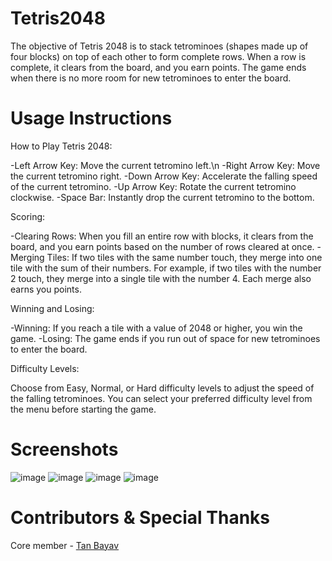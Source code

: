 # Tetris2048
The objective of Tetris 2048 is to stack tetrominoes (shapes made up of four blocks) on top of each other to form complete rows. When a row is complete, it clears from the board, and you earn points. The game ends when there is no more room for new tetrominoes to enter the board.

# Usage Instructions
How to Play Tetris 2048:

-Left Arrow Key: Move the current tetromino left.\n
-Right Arrow Key: Move the current tetromino right.
-Down Arrow Key: Accelerate the falling speed of the current tetromino.
-Up Arrow Key: Rotate the current tetromino clockwise.
-Space Bar: Instantly drop the current tetromino to the bottom.

Scoring:

-Clearing Rows: When you fill an entire row with blocks, it clears from the board, and you earn points based on the number of rows cleared at once.
-Merging Tiles: If two tiles with the same number touch, they merge into one tile with the sum of their numbers. For example, if two tiles with the number 2 touch, they merge into a single tile with the number 4. Each merge also earns you points.

Winning and Losing:

-Winning: If you reach a tile with a value of 2048 or higher, you win the game.
-Losing: The game ends if you run out of space for new tetrominoes to enter the board.

Difficulty Levels:

Choose from Easy, Normal, or Hard difficulty levels to adjust the speed of the falling tetrominoes. You can select your preferred difficulty level from the menu before starting the game.

# Screenshots

![image](https://github.com/Drkockk/Tetris2048/assets/134732925/d4c73f50-2cac-4715-8960-1629dcd7fc5a)
![image](https://github.com/Drkockk/Tetris2048/assets/134732925/7c8fb678-24af-4f4e-a95f-a18f0ca25ce5)
![image](https://github.com/Drkockk/Tetris2048/assets/134732925/1b743a35-4034-4ec1-9d79-aa937610f3a2)
![image](https://github.com/Drkockk/Tetris2048/assets/134732925/0b97d9aa-c26d-4754-9f51-ad6bf5997afe)

# Contributors & Special Thanks
Core member - [Tan Bayav](https://github.com/TanByv)



